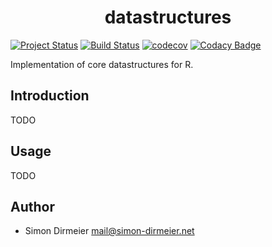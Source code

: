 <h1 align="center"> datastructures </h1>

[![Project Status](http://www.repostatus.org/badges/latest/active.svg)](http://www.repostatus.org/#active)
[![Build Status](https://travis-ci.org/dirmeier/datastructures.svg?branch=master)](https://travis-ci.org/dirmeier/datastructures)
[![codecov](https://codecov.io/gh/dirmeier/datastructures/branch/master/graph/badge.svg)](https://codecov.io/gh/dirmeier/datastructures)
[![Codacy Badge]()]()

Implementation of core datastructures for R.

## Introduction

TODO

## Usage

TODO

## Author

* Simon Dirmeier <a href="mailto:mail@simon-dirmeier.net">mail@simon-dirmeier.net</a>
